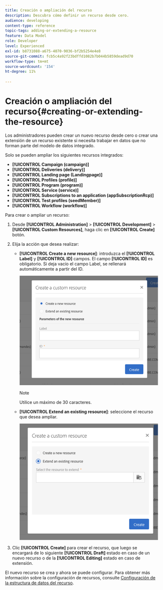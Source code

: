 ```yaml
---
title: Creación o ampliación del recurso
description: Descubra cómo definir un recurso desde cero.
audience: developing
content-type: reference
topic-tags: adding-or-extending-a-resource
feature: Data Model
role: Developer
level: Experienced
exl-id: b8731088-a675-4070-9036-bf2b5254e4e8
source-git-commit: fcb5c4a92f23bdffd1082b7b044b5859dead9d70
workflow-type: tm+mt
source-wordcount: '154'
ht-degree: 11%

---
```


# Creación o ampliación del recurso{#creating-or-extending-the-resource}

Los administradores pueden crear un nuevo recurso desde cero o crear una extensión de un recurso existente si necesita trabajar en datos que no forman parte del modelo de datos integrado.

Solo se pueden ampliar los siguientes recursos integrados:

* **[!UICONTROL Campaign (campaign)]**
* **[!UICONTROL Deliveries (delivery)]**
* **[!UICONTROL Landing page (Landingpage)]**
* **[!UICONTROL Profiles (profile)]**
* **[!UICONTROL Program (program)]**
* **[!UICONTROL Service (service)]**
* **[!UICONTROL Subscriptions to an application (appSubscriptionRcp)]**
* **[!UICONTROL Test profiles (seedMember)]**
* **[!UICONTROL Workflow (workflow)]**

Para crear o ampliar un recurso:

1. Desde **[!UICONTROL Administration]** > **[!UICONTROL Development]** > **[!UICONTROL Custom Resources]**, haga clic en **[!UICONTROL Create]** botón.
1. Elija la acción que desea realizar:

   * **[!UICONTROL Create a new resource]**: introduzca el **[!UICONTROL Label]** y **[!UICONTROL ID]** campos. El campo **[!UICONTROL ID]** es obligatorio. Si deja vacío el campo Label, se rellenará automáticamente a partir del ID.

     ![](assets/schema_extension_2.png)

     >[!NOTE]
     >
     >Utilice un máximo de 30 caracteres.

   * **[!UICONTROL Extend an existing resource]**: seleccione el recurso que desea ampliar.

     ![](assets/schema_extension_10.png)

1. Clic **[!UICONTROL Create]** para crear el recurso, que luego se encargará de lo siguiente **[!UICONTROL Draft]** estado en caso de un nuevo recurso o de la **[!UICONTROL Editing]** estado en caso de extensión.

El nuevo recurso se crea y ahora se puede configurar. Para obtener más información sobre la configuración de recursos, consulte [Configuración de la estructura de datos del recurso](../../developing/using/configuring-the-resource-s-data-structure.md).

